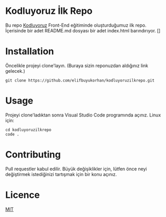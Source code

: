 # Kodluyoruz İlk Repo

Bu repo [Kodluyoruz](https://kodluyoruz.org/?gclid=Cj0KCQjw7KqZBhCBARIsAI-fTKJ125kqlBXlEwho8UjcIp13NwnjIQaBzQ9RCB9JVd-j3_I3bHa5fzIaApJBEALw_wcB) Front-End eğitiminde oluşturduğumuz ilk repo. İçerisinde bir adet README.md dosyası bir adet index.html barındırıyor. 
[]
# Installation
Öncelikle projeyi clone'layın. (Buraya sizin reponuzdan aldığınız link gelecek.)

```
git clone https://github.com/elifbuyukorhan/kodluyoruzilkrepo.git
``` 
# Usage
Projeyi clone'ladıktan sonra Visual Studio Code programında açınız. 
Linux için:
```
cd kodluyoruzilkrepo 
code .
``` 
# Contributing
Pull requestler kabul edilir. Büyük değişiklikler için, lütfen önce neyi değiştirmek istediğinizi tartışmak için bir konu açınız. 
# Licence 
[MIT](https://choosealicense.com/licenses/mit/)
